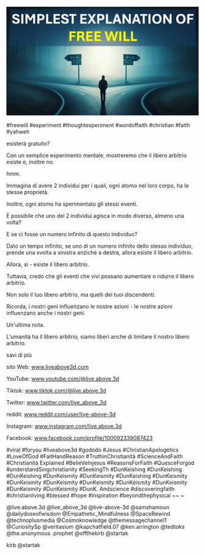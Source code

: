 ![Video cover image](../cover.jpg "cover photo")

#freewill #experiment #thoughtexperiment #wordoffaith #christian #faith #yahweh

esisterà gratuito?

Con un semplice esperimento mentale, mostreremo che il libero arbitrio esiste e, inoltre no.

hmm.

Immagina di avere 2 individui per i quali, ogni atomo nel loro corpo, ha le stesse proprietà.

Inoltre, ogni atomo ha sperimentato gli stessi eventi.

È possibile che uno dei 2 individui agisca in modo diverso, almeno una volta?

E se ci fosse un numero infinito di questo individuo?

Dato un tempo infinito, se uno di un numero infinito dello stesso individuo, prende una svolta a sinistra anziché a destra, allora esiste il libero arbitrio.

Allora, sì - esiste il libero arbitrio.

Tuttavia, credo che gli eventi che vivi possano aumentare o ridurre il libero arbitrio.

Non solo il tuo libero arbitrio, ma quelli dei tuoi discendenti.

Ricorda, i nostri geni influenzano le nostre azioni - le nostre azioni influenzano anche i nostri geni.

Un'ultima nota.

L'umanità ha il libero arbitrio, siamo liberi anche di limitare il nostro libero arbitrio.

savi di più

sito Web: www.liveabove3d.com

YouTube: www.youtube.com/@live.above.3d

Tiktok: www.tiktok.com/@live.above.3d

Twitter: www.twitter.com/live_above_3d

reddit: www.reddit.com/user/live-above-3d

Instagram: www.instagram.com/live.above.3d

Facebook: www.facebook.com/profile/100092339087423

#viral #foryou #liveabove3d #gododo #Jesus #ChristianApologetics #LoveOfGod #FaitHandReason #TruthinChristianità #ScienceAndFaith #Christianità Explained #BelieVeInjesus #ReasonsForFaith #QuesceForgod #understandSingchristianity #SeekingTh #DunKeishing #DunKeishing #DunKeishing #DunKeismity #DunKeismity #DunKeishing #DunKeismity #DunKeismity #DunKeismity #DunKeismity #DunKeismity #DunKeismity #DunKeismity #DunKeismity #DunK. Andscience #discoveringfaith #christianliving #blessed #hope #inspiration #beyondthephysical ~~ ~

@live.above.3d @live_above_3d @live-above-3d @samshamoun @dailydoseofwisdom @Empathetic_Mindfulness @SpaceRewind @technoplusmedia @Cosmoknowledge @themessagechannel1 @CuriositySp @veritasium @kapchatfield.07 @ken.arrington @tedtoks @the.anonymous .prophet @offthekirb @startak

kirb @startak